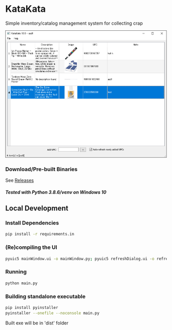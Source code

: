 # KataKata
Simple inventory/catalog management system for collecting crap

![KataKata screenshot](/readme-img/screenshot-1.0.0.png)

### Download/Pre-built Binaries
See [Releases](https://github.com/Gunbard/KataKata/releases)

##### Tested with Python 3.8.6/venv on Windows 10

## Local Development

### Install Dependencies
```sh
pip install -r requirements.in
```

### (Re)compiling the UI
```sh
pyuic5 mainWindow.ui -o mainWindow.py; pyuic5 refreshDialog.ui -o refreshDialog.py
```

### Running
```sh
python main.py
```

### Building standalone executable
```sh
pip install pyinstaller
pyinstaller --onefile --noconsole main.py
```

Built exe will be in 'dist' folder